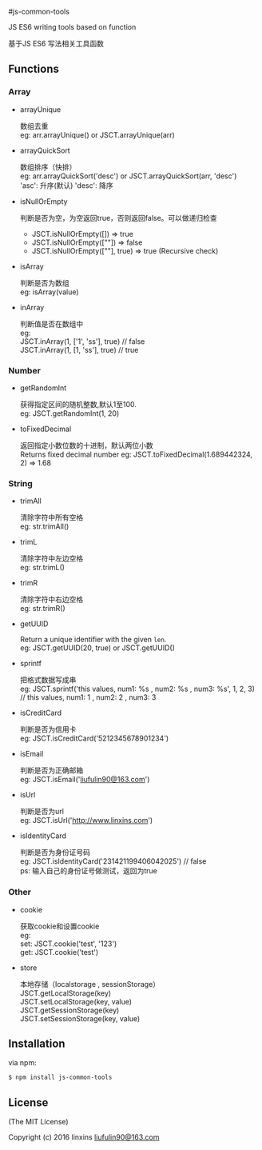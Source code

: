 #js-common-tools

JS ES6 writing tools based on function

基于JS ES6 写法相关工具函数


## Functions
### Array
- arrayUnique
  
  数组去重<br>
  eg: arr.arrayUnique() or JSCT.arrayUnique(arr)
  
- arrayQuickSort

  数组排序（快排） <br>
  eg: arr.arrayQuickSort('desc') or JSCT.arrayQuickSort(arr, 'desc')<br>
  'asc': 升序(默认)  'desc': 降序
  
- isNullOrEmpty

  判断是否为空，为空返回true，否则返回false。可以做递归检查<br>
   * JSCT.isNullOrEmpty([]) => true
   * JSCT.isNullOrEmpty([""]) => false
   * JSCT.isNullOrEmpty([""], true) => true (Recursive check)
   
- isArray 

  判断是否为数组 <br>
  eg: isArray(value)

- inArray

  判断值是否在数组中<br>
  eg: <br>
     JSCT.inArray(1, ['1', 'ss'], true) // false<br>
     JSCT.inArray(1, [1, 'ss'], true) // true
     
### Number
- getRandomInt

  获得指定区间的随机整数,默认1至100. <br>
  eg: JSCT.getRandomInt(1, 20)
  
- toFixedDecimal
  
  返回指定小数位数的十进制，默认两位小数<br>
  Returns fixed decimal number
  eg: JSCT.toFixedDecimal(1.689442324, 2) => 1.68
  
### String
- trimAll 
  
  清除字符中所有空格 <br>
  eg: str.trimAll()
  
- trimL 
  
  清除字符中左边空格 <br>
  eg: str.trimL()
  
- trimR 

  清除字符中右边空格 <br>
  eg: str.trimR()
    
- getUUID
  
  Return a unique identifier with the given `len`.<br> 
  eg: JSCT.getUUID(20, true) or JSCT.getUUID()

- sprintf
  
  把格式数据写成串<br> 
  eg: JSCT.sprintf('this values, num1: %s , num2: %s , num3: %s', 1, 2, 3)
  <br>// this values, num1: 1 , num2: 2 , num3: 3
       
- isCreditCard
  
  判断是否为信用卡<br>
  eg: JSCT.isCreditCard('5212345678901234')

- isEmail 
  
  判断是否为正确邮箱<br>
  eg: JSCT.isEmail('liufulin90@163.com')
 
  
- isUrl 
  
  判断是否为url<br>
  eg: JSCT.isUrl('http://www.linxins.com')
  
- isIdentityCard

  判断是否为身份证号码<br>
  eg: JSCT.isIdentityCard('231421199406042025') // false<br>
  ps: 输入自己的身份证号做测试，返回为true

  
### Other
- cookie

   获取cookie和设置cookie<br>
   eg:<br>
   set: JSCT.cookie('test', '123')<br>
   get: JSCT.cookie('test')<br>

- store
   
   本地存储（localstorage , sessionStorage）
   <br>JSCT.getLocalStorage(key)
   <br>JSCT.setLocalStorage(key, value)
   <br>JSCT.getSessionStorage(key)
   <br>JSCT.setSessionStorage(key, value)
  
    
## Installation

via npm:

```bash
$ npm install js-common-tools
```

## License
(The MIT License)

Copyright (c) 2016 linxins <liufulin90@163.com>
